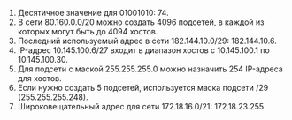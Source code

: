 1. Десятичное значение для 01001010: 74.
2. В сети 80.160.0.0/20 можно создать 4096 подсетей, в каждой из которых могут быть до 4094 хостов.
3. Последний используемый адрес в сети 182.144.10.0/29: 182.144.10.6.
4. IP-адрес 10.145.100.6/27 входит в диапазон хостов с 10.145.100.1 по 10.145.100.30.
5. Для подсети с маской 255.255.255.0 можно назначить 254 IP-адреса для хостов.
6. Если нужно создать 5 подсетей, используется маска подсети /29 (255.255.255.248).
7. Широковещательный адрес для сети 172.18.16.0/21: 172.18.23.255.

